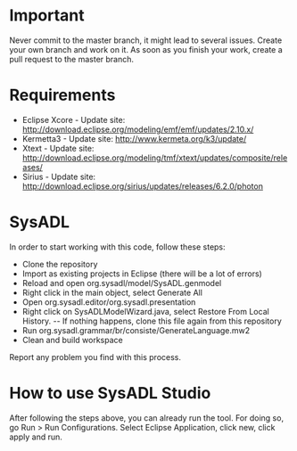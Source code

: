
# Important

Never commit to the master branch, it might lead to several issues. Create your own branch and work on it. As soon as you finish your work, create a pull request to the master branch.

# Requirements 

- Eclipse Xcore - Update site: http://download.eclipse.org/modeling/emf/emf/updates/2.10.x/
- Kermetta3 - Update site: http://www.kermeta.org/k3/update/
- Xtext - Update site: http://download.eclipse.org/modeling/tmf/xtext/updates/composite/releases/
- Sirius - Update site: http://download.eclipse.org/sirius/updates/releases/6.2.0/photon

# SysADL

In order to start working with this code, follow these steps:
- Clone the repository
- Import as existing projects in Eclipse (there will be a lot of errors)
- Reload and open org.sysadl/model/SysADL.genmodel
- Right click in the main object, select Generate All
- Open org.sysadl.editor/org.sysadl.presentation
- Right click on SysADLModelWizard.java, select Restore From Local History. 
-- If nothing happens, clone this file again from this repository
- Run org.sysadl.grammar/br/consiste/GenerateLanguage.mw2
- Clean and build workspace

Report any problem you find with this process.

# How to use SysADL Studio

After following the steps above, you can already run the tool.
For doing so, go Run > Run Configurations. Select Eclipse Application, click new, click apply and run.
